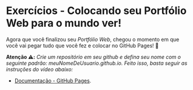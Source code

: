 # Exercícios - Colocando seu Portfólio Web para o mundo ver!

Agora que você finalizou seu _Portfólio Web_, chegou o momento em que você vai pegar tudo que você fez e colocar no GitHub Pages! 🎉

**Atenção ⚠️:** _Crie um repositório em seu github e defina seu nome com o seguinte padrão: meuNomeDeUsuario.github.io. Feito isso, basta seguir as instruções do vídeo abaixo:_

- [Documentação - GitHub Pages](https://pages.github.com/).


